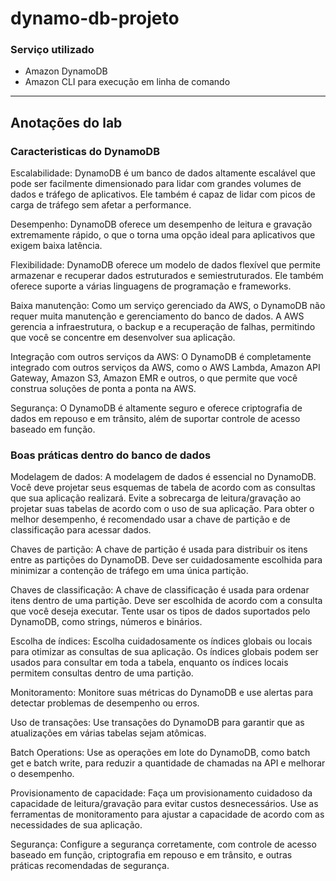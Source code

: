 # dynamo-db-projeto

### Serviço utilizado
  - Amazon DynamoDB
  - Amazon CLI para execução em linha de comando

---
## Anotações do lab

### Caracteristicas do DynamoDB

Escalabilidade: DynamoDB é um banco de dados altamente escalável que pode ser facilmente dimensionado para lidar com grandes volumes de dados e tráfego de aplicativos. Ele também é capaz de lidar com picos de carga de tráfego sem afetar a performance.

Desempenho: DynamoDB oferece um desempenho de leitura e gravação extremamente rápido, o que o torna uma opção ideal para aplicativos que exigem baixa latência.

Flexibilidade: DynamoDB oferece um modelo de dados flexível que permite armazenar e recuperar dados estruturados e semiestruturados. Ele também oferece suporte a várias linguagens de programação e frameworks.

Baixa manutenção: Como um serviço gerenciado da AWS, o DynamoDB não requer muita manutenção e gerenciamento do banco de dados. A AWS gerencia a infraestrutura, o backup e a recuperação de falhas, permitindo que você se concentre em desenvolver sua aplicação.

Integração com outros serviços da AWS: O DynamoDB é completamente integrado com outros serviços da AWS, como o AWS Lambda, Amazon API Gateway, Amazon S3, Amazon EMR e outros, o que permite que você construa soluções de ponta a ponta na AWS.

Segurança: O DynamoDB é altamente seguro e oferece criptografia de dados em repouso e em trânsito, além de suportar controle de acesso baseado em função.

### Boas práticas dentro do banco de dados

Modelagem de dados: A modelagem de dados é essencial no DynamoDB. Você deve projetar seus esquemas de tabela de acordo com as consultas que sua aplicação realizará. Evite a sobrecarga de leitura/gravação ao projetar suas tabelas de acordo com o uso de sua aplicação. Para obter o melhor desempenho, é recomendado usar a chave de partição e de classificação para acessar dados.

Chaves de partição: A chave de partição é usada para distribuir os itens entre as partições do DynamoDB. Deve ser cuidadosamente escolhida para minimizar a contenção de tráfego em uma única partição.

Chaves de classificação: A chave de classificação é usada para ordenar itens dentro de uma partição. Deve ser escolhida de acordo com a consulta que você deseja executar. Tente usar os tipos de dados suportados pelo DynamoDB, como strings, números e binários.

Escolha de índices: Escolha cuidadosamente os índices globais ou locais para otimizar as consultas de sua aplicação. Os índices globais podem ser usados para consultar em toda a tabela, enquanto os índices locais permitem consultas dentro de uma partição.

Monitoramento: Monitore suas métricas do DynamoDB e use alertas para detectar problemas de desempenho ou erros.

Uso de transações: Use transações do DynamoDB para garantir que as atualizações em várias tabelas sejam atômicas.

Batch Operations: Use as operações em lote do DynamoDB, como batch get e batch write, para reduzir a quantidade de chamadas na API e melhorar o desempenho.

Provisionamento de capacidade: Faça um provisionamento cuidadoso da capacidade de leitura/gravação para evitar custos desnecessários. Use as ferramentas de monitoramento para ajustar a capacidade de acordo com as necessidades de sua aplicação.

Segurança: Configure a segurança corretamente, com controle de acesso baseado em função, criptografia em repouso e em trânsito, e outras práticas recomendadas de segurança.
